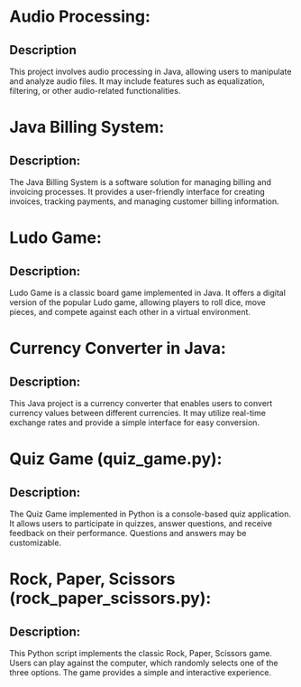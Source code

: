 # Audio Processing:

## Description
This project involves audio processing in Java, allowing users to manipulate and analyze audio files. It may include features such as equalization, filtering, or other audio-related functionalities.

# Java Billing System:

## Description: 
The Java Billing System is a software solution for managing billing and invoicing processes. It provides a user-friendly interface for creating invoices, tracking payments, and managing customer billing information.

# Ludo Game:

## Description:
Ludo Game is a classic board game implemented in Java. It offers a digital version of the popular Ludo game, allowing players to roll dice, move pieces, and compete against each other in a virtual environment.

# Currency Converter in Java:

## Description:
This Java project is a currency converter that enables users to convert currency values between different currencies. It may utilize real-time exchange rates and provide a simple interface for easy conversion.

# Quiz Game (quiz_game.py):

## Description:
The Quiz Game implemented in Python is a console-based quiz application. It allows users to participate in quizzes, answer questions, and receive feedback on their performance. Questions and answers may be customizable.
# Rock, Paper, Scissors (rock_paper_scissors.py):

## Description:  
This Python script implements the classic Rock, Paper, Scissors game. Users can play against the computer, which randomly selects one of the three options. The game provides a simple and interactive experience.
